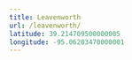 ```yaml
---
title: Leavenworth
url: /leavenworth/
latitude: 39.214709500000005
longitude: -95.06203470000001
---
```

